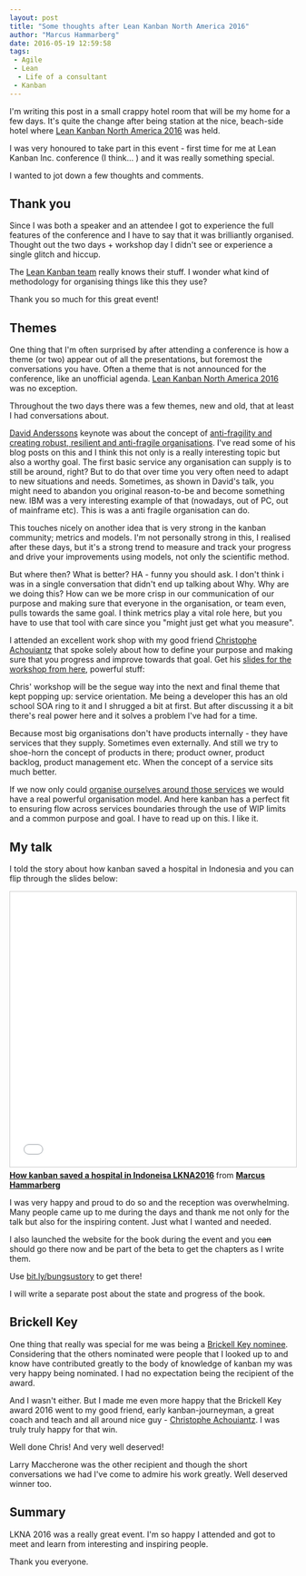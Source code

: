 ```yaml
---
layout: post
title: "Some thoughts after Lean Kanban North America 2016"
author: "Marcus Hammarberg"
date: 2016-05-19 12:59:58
tags:
 - Agile
 - Lean
  - Life of a consultant
 - Kanban
---
```


I'm writing this post in a small crappy hotel room that will be my home for a few days. It's quite the change after being station at the nice, beach-side hotel where [Lean Kanban North America 2016](http://lkna16.leankanban.com/) was held.

I was very honoured to take part in this event - first time for me at Lean Kanban Inc. conference (I think… ) and it was really something special.

I wanted to jot down a few thoughts and comments.

<!-- excerpt-end -->

## Thank you

Since I was both a speaker and an attendee I got to experience the full features of the conference and I have to say that it was brilliantly organised. Thought out the two days + workshop day I didn't see or experience a single glitch and hiccup.

The [Lean Kanban team](http://leankanban.com/) really knows their stuff. I wonder what kind of methodology for organising things like this they use?

Thank you so much for this great event!

## Themes

One thing that I'm often surprised by after attending a conference is how a theme (or two) appear out of all the presentations, but foremost the conversations you have. Often a theme that is not announced for the conference, like an unofficial agenda. [Lean Kanban North America 2016](http://lkna16.leankanban.com/) was no exception.

Throughout the two days there was a few themes, new and old, that at least I had conversations about.

[David Anderssons](http://www.djaa.com/) keynote was about the concept of [anti-fragility and creating robust, resilient and anti-fragile organisations](http://www.slideshare.net/agilemanager/creating-robust-resilient-antifragile-organizations-using-kanban). I've read some of his blog posts on this and I think this not only is a really interesting topic but also a worthy goal. The first basic service any organisation can supply is to still be around, right? But to do that over time you very often need to adapt to new situations and needs. Sometimes, as shown in David's talk, you might need to abandon you original reason-to-be and become something new. IBM was a very interesting example of that (nowadays, out of PC, out of mainframe etc). This is was a anti fragile organisation can do.

This touches nicely on another idea that is very strong in the kanban community; metrics and models. I'm not personally strong in this, I realised after these days, but it's a strong trend to measure and track your progress and drive your improvements using models, not only the scientific method.

But where then? What is better? HA - funny you should ask. I don't think i was in a single conversation that didn't end up talking about Why. Why are we doing this? How can we be more crisp in our communication of our purpose and making sure that everyone in the organisation, or team even, pulls towards the same goal. I think metrics play a vital role here, but you have to use that tool with care since you "might just get what you measure".

I attended an excellent work shop with my good friend [Christophe Achouiantz](https://twitter.com/ChrisAch) that spoke solely about how to define your purpose and making sure that you progress and improve towards that goal. Get his [slides for the workshop from here](http://leanagileprojects.blogspot.com/2016/05/from-good-enough-to-great-workshop.html), powerful stuff:

Chris' workshop will be the segue way into the next and final theme that kept popping up: service orientation. Me being a developer this has an old school SOA ring to it and I shrugged a bit at first. But after discussing it a bit there's real power here and it solves a problem I've had for a time.

Because most big organisations don't have products internally - they have services that they supply. Sometimes even externally. And still we try to shoe-horn the concept of products in there; product owner, product backlog, product management etc. When the concept of a service sits much better.

If we now only could [organise ourselves around those services](http://www.marcusoft.net/2016/04/what-are-you-optimized-for-then.html) we would have a real powerful organisation model. And here kanban has a perfect fit to ensuring flow across services boundaries through the use of WIP limits and a common purpose and goal. I have to read up on this. I like it.

## My talk

I told the story about how kanban saved a hospital in Indonesia and you can flip through  the slides below:

<iframe src="//www.slideshare.net/slideshow/embed_code/key/ix5qhNS0IYA7HD" width="595" height="485" frameborder="0" marginwidth="0" marginheight="0" scrolling="no" style="border:1px solid #CCC; border-width:1px; margin-bottom:5px; max-width: 100%;" allowfullscreen> </iframe> <div style="margin-bottom:5px"> <strong> <a href="//www.slideshare.net/marcusoftnet/how-kanban-saved-a-hospital-in-indoneisa-lkna2016" title="How kanban saved a hospital in Indoneisa LKNA2016" target="_blank">How kanban saved a hospital in Indoneisa LKNA2016</a> </strong> from <strong><a href="//www.slideshare.net/marcusoftnet" target="_blank">Marcus Hammarberg</a></strong> </div>

I was very happy and proud to do so and the reception was overwhelming. Many people came up to me during the days and thank me not only for the talk but also for the inspiring content. Just what I wanted and needed.

I also launched the website for the book during the event and you ~~can~~ should go there now and be part of the beta to get the chapters as I write them.

Use [bit.ly/bungsustory](http://bit.ly/bungsustory) to get there!

I will write a separate post about the state and progress of the book.

## Brickell Key

One thing that really was special for me was being a [Brickell Key nominee](http://lkna16.leankanban.com/brickellkey/). Considering that the others nominated were people that I looked up to and know have contributed greatly to the body of knowledge of kanban my was very happy being nominated. I had no expectation being the recipient of the award.

And I wasn't either. But I made me even more happy that the Brickell Key award 2016 went to my good friend, early kanban-journeyman, a great coach and teach and all around nice guy - [Christophe Achouiantz](https://twitter.com/ChrisAch). I was truly truly happy for that win.

Well done Chris! And very well deserved!

Larry Maccherone was the other recipient and though the short conversations we had I've come to admire his work greatly. Well deserved winner too.

## Summary

LKNA 2016 was a really great event. I'm so happy I attended and got to meet and learn from interesting and inspiring people.

Thank you everyone.